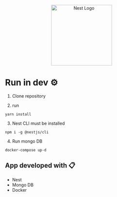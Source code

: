 <p align="center">
  <a href="http://nestjs.com/" target="blank"><img src="https://nestjs.com/img/logo-small.svg" width="200" alt="Nest Logo" /></a>
</p>

# Run in dev ⚙️
1. Clone repository

2. run
```
yarn install
```

3. Nest CLI must be installed
```
npm i -g @nestjs/cli
```

4. Run mongo DB
```
docker-compose up-d
```

## App developed with 📋 
* Nest
* Mongo DB
* Docker